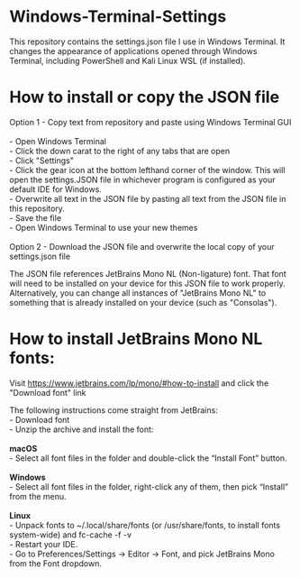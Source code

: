 # Windows-Terminal-Settings

This repository contains the settings.json file I use in Windows Terminal. It changes the appearance of applications opened through Windows Terminal, including PowerShell and Kali Linux WSL (if installed).

# How to install or copy the JSON file
  Option 1 - Copy text from repository and paste using Windows Terminal GUI <br><br>
    - Open Windows Terminal <br>
    - Click the down carat to the right of any tabs that are open <br>
    - Click "Settings" <br>
    - Click the gear icon at the bottom lefthand corner of the window. This will open the settings.JSON file in whichever program is configured as your default IDE for Windows. <br>
    - Overwrite all text in the JSON file by pasting all text from the JSON file in this repository. <br>
    - Save the file <br>
    - Open Windows Terminal to use your new themes <br><br>
  Option 2 - Download the JSON file and overwrite the local copy of your settings.json file

The JSON file references JetBrains Mono NL (Non-ligature) font. That font will need to be installed on your device for this JSON file to work properly. Alternatively, you can change all instances of "JetBrains Mono NL" to something that is already installed on your device (such as "Consolas").

# How to install JetBrains Mono NL fonts:
  Visit <a>https://www.jetbrains.com/lp/mono/#how-to-install</a> and click the "Download font" link
  
  The following instructions come straight from JetBrains: <br>
    - Download font <br>
    - Unzip the archive and install the font: <br><br>
    **macOS** <br>
      - Select all font files in the folder and double-click the “Install Font” button. <br><br>
    **Windows** <br>
      - Select all font files in the folder, right-click any of them, then pick “Install” from the menu. <br><br>
    **Linux** <br>
      - Unpack fonts to ~/.local/share/fonts (or /usr/share/fonts, to install fonts system-wide) and fc-cache -f -v <br>
      - Restart your IDE. <br>
      - Go to Preferences/Settings → Editor → Font, and pick JetBrains Mono from the Font dropdown. <br>
